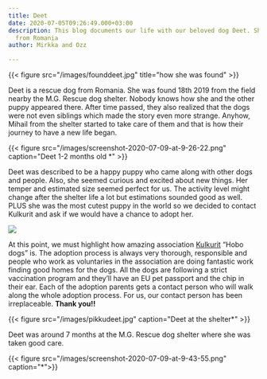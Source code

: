 ```yaml
---
title: Deet
date: 2020-07-05T09:26:49.000+03:00
description: This blog documents our life with our beloved dog Deet. She's a rescue
  from Romania
author: Mirkka and Ozz

---
```

{{< figure src="/images/founddeet.jpg" title="how she was found" >}}

Deet is a rescue dog from Romania. She was found 18th 2019 from the field nearby the M.G. Rescue dog shelter. Nobody knows how she and the other puppy appeared there. After time passed, they also realized that the dogs were not even siblings which made the story even more strange. Anyhow, Mihail from the shelter started to take care of them and that is how their journey to have a new life began.

{{< figure src="/images/screenshot-2020-07-09-at-9-26-22.png" caption="Deet 1-2 months old *" >}}

Deet was described to be a happy puppy who came along with other dogs and people. Also, she seemed curious and excited about new things. Her temper and estimated size seemed perfect for us. The activity level might change after the shelter life a lot but estimations sounded good as well. PLUS she was the most cutest puppy in the world so we decided to contact Kulkurit and ask if we would have a chance to adopt her.

![](/images/little-deet.png)

At this point, we must highlight how amazing association [Kulkurit](https://kulkurit.fi/) “Hobo dogs” is. The adoption process is always very thorough, responsible and people who work as voluntaries in the association are doing fantastic work finding good homes for the dogs. All the dogs are following a strict vaccination program and they’ll have an EU pet passport and the chip in their ear. Each of the adoption parents gets a contact person who will walk along the whole adoption process. For us, our contact person has been irreplaceable. **Thank you!!**

{{< figure src="/images/pikkudeet.jpg" caption="Deet at the shelter*" >}}

Deet was around 7 months at the M.G. Rescue dog shelter where she was taken good care.

{{< figure src="/images/screenshot-2020-07-09-at-9-43-55.png" caption="*">}}